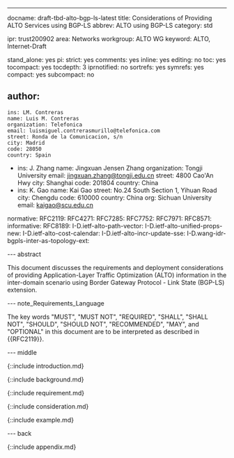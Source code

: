 ---
docname: draft-tbd-alto-bgp-ls-latest
title: Considerations of Providing ALTO Services using BGP-LS
abbrev: ALTO using BGP-LS
category: std

ipr: trust200902
area: Networks
workgroup: ALTO WG
keyword: ALTO, Internet-Draft

stand_alone: yes
pi:
  strict: yes
  comments: yes
  inline: yes
  editing: no
  toc: yes
  tocompact: yes
  tocdepth: 3
  iprnotified: no
  sortrefs: yes
  symrefs: yes
  compact: yes
  subcompact: no

author:
 -
    ins: LM. Contreras
    name: Luis M. Contreras
    organization: Telefonica
    email: luismiguel.contrerasmurillo@telefonica.com
    street: Ronda de la Comunicacion, s/n
    city: Madrid
    code: 28050
    country: Spain
 -
    ins: J. Zhang
    name: Jingxuan Jensen Zhang
    organization: Tongji University
    email: jingxuan.zhang@tongji.edu.cn
    street: 4800 Cao'An Hwy
    city: Shanghai
    code: 201804
    country: China
 -
    ins: K. Gao
    name: Kai Gao
    street: No.24 South Section 1, Yihuan Road
    city: Chengdu
    code: 610000
    country: China
    org: Sichuan University
    email: kaigao@scu.edu.cn

normative:
  RFC2119:
  RFC4271:
  RFC7285:
  RFC7752:
  RFC7971:
  RFC8571:
informative:
  RFC8189:
  I-D.ietf-alto-path-vector:
  I-D.ietf-alto-unified-props-new:
  I-D.ietf-alto-cost-calendar:
  I-D.ietf-alto-incr-update-sse:
  I-D.wang-idr-bgpls-inter-as-topology-ext:

--- abstract

This document discusses the requirements and deployment considerations of
providing Application-Layer Traffic Optimization (ALTO) information in the
inter-domain scenario using Border Gateway Protocol - Link State (BGP-LS)
extension.


--- note_Requirements_Language

The key words "MUST", "MUST NOT", "REQUIRED", "SHALL", "SHALL NOT", "SHOULD",
"SHOULD NOT", "RECOMMENDED", "MAY", and "OPTIONAL" in this document are to be
interpreted as described in {{RFC2119}}.

--- middle

{::include introduction.md}

{::include background.md}

{::include requirement.md}

{::include consideration.md}

{::include example.md}

--- back

{::include appendix.md}
